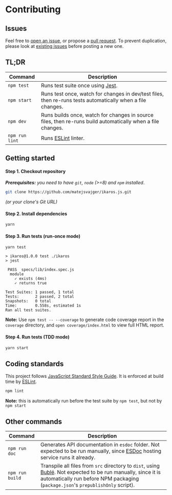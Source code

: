 # Contributing

## Issues

Feel free to [open an issue](https://github.com/matejsvajger/ikaros.js/issues/new),
or propose a [pull request](https://github.com/matejsvajger/ikaros.js/pulls).
To prevent duplication, please look at [existing issues](https://github.com/matejsvajger/ikaros.js/issues?q=is%3Aissue) before posting a new one.

## TL;DR

| Command        | Description                                                                                                |
| -------------- | ---------------------------------------------------------------------------------------------------------- |
| `npm test`     | Runs test suite once using [Jest](http://jestjs.io/).                                                      |
| `npm start`    | Runs test once, watch for changes in dev/test files, then re-runs tests automatically when a file changes. |
| `npm dev`      | Runs builds once, watch for changes in source files, then re-runs build automatically when a file changes. |
| `npm run lint` | Runs [ESLint](https://eslint.org/) linter.                                                                 |

## Getting started

#### Step 1. Checkout repository

_**Prerequisites:** you need to have `git`, `node` (>=8) and `npm` installed_.

```bash
git clone https://github.com/matejsvajger/ikaros.js.git
```

_(or your clone's Git URL)_

#### Step 2. Install dependencies

```bash
yarn
```

#### Step 3. Run tests (run-once mode)

```bash
yarn test
```

```log
> ikaros@1.0.0 test ./ikaros
> jest

 PASS  specs/lib/index.spec.js
  module
    ✓ exists (4ms)
    ✓ returns true

Test Suites: 1 passed, 1 total
Tests:       2 passed, 2 total
Snapshots:   0 total
Time:        0.558s, estimated 1s
Ran all test suites.
```

**Note:** Use `npm test -- --coverage` to generate code coverage report in the `coverage` directory, and `open coverage/index.html` to view full HTML report.

#### Step 4. Run tests (TDD mode)

```bash
yarn start
```

## Coding standards

This project follows [JavaScript Standard Style Guide](https://standardjs.com/). It is enforced at build time by [ESLint](http://eslint.org/).

```bash
npm lint
```

**Note:** this is automatically run before the test suite by `npm test`, but not by `npm start`

## Other commands

| Command         | Description                                                                                                                                                                                                                       |
| --------------- | --------------------------------------------------------------------------------------------------------------------------------------------------------------------------------------------------------------------------------- |
| `npm run doc`   | Generates API documentation in `esdoc` folder. Not expected to be run manually, since [ESDoc](https://esdoc.org/) hosting service runs it already.                                                                                |
| `npm run build` | Transpile all files from `src` directory to `dist`, using [Bublé](https://buble.surge.sh/guide/). Not expected to be run manually, since it is automatically run before NPM packaging (`package.json`'s `prepublishOnly` script). |
